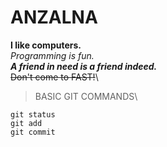 # ANZALNA
**I like computers.**\
_Programming is fun._\
***A friend in need is a friend indeed.***\
~~Don't come to FAST!~~\
> BASIC GIT COMMANDS\
```
git status
git add
git commit
```
